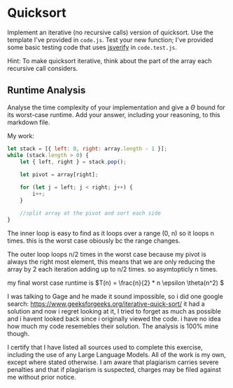 # Quicksort

Implement an iterative (no recursive calls) version of quicksort. Use the
template I've provided in `code.js`. Test your new function; I've provided some
basic testing code that uses [jsverify](https://jsverify.github.io/) in
`code.test.js`.

Hint: To make quicksort iterative, think about the part of the array each
recursive call considers.

## Runtime Analysis

Analyse the time complexity of your implementation and give a $\Theta$ bound for
its worst-case runtime. Add your answer, including your reasoning, to this
markdown file.

My work:
```javascript
let stack = [{ left: 0, right: array.length - 1 }];
while (stack.length > 0) {
    let { left, right } = stack.pop();
    
    let pivot = array[right];

    for (let j = left; j < right; j++) {
        i++;
    }

    //split array at the pivot and sort each side
}
```

The inner loop is easy to find as it loops over a range (0, n) so it loops n times. this is the worst case obiously bc the range changes. 

The outer loop loops n/2 times in the worst case because my pivot is always the right most element,
this means that we are only reducing the array by 2 each iteration adding up to n/2 times. so asymtopticly n times.

my final worst case runtime is $T(n) = \frac{n}{2} * n \epsilon \theta(n^2) $


I was talking to Gage and he made it sound impossible, so i did one google search: https://www.geeksforgeeks.org/iterative-quick-sort/
it had a solution and now i regret looking at it, I tried to forget as much as possible and i havent looked back since i originally viewed the code. i have no idea how much my code resemebles their solution. The analysis is 100% mine though.

I certify that I have listed all sources used to complete this exercise, including the use of any Large Language Models. All of the work is my own, except where stated otherwise. I am aware that plagiarism carries severe penalties and that if plagiarism is suspected, charges may be filed against me without prior notice.